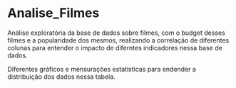 # Analise_Filmes
Análise exploratória da base de dados sobre filmes, com o budget desses filmes e a popularidade dos mesmos, realizando a correlação de diferentes colunas para entender o impacto de diferntes indicadores nessa base de dados.

Diferentes gráficos e mensurações estatísticas para endender a distribuição dos dados nessa tabela.
